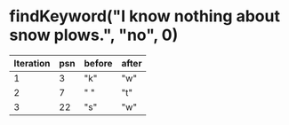 # findKeyword("I know nothing about snow plows.", "no", 0)
Iteration |  psn  | before  |  after 
--- | --- | --- | --- 
1   |     3   |  "k"    |   "w" 
2   |    7    |  " "    |   "t"        
3   |    22   |  "s"    |   "w" 
